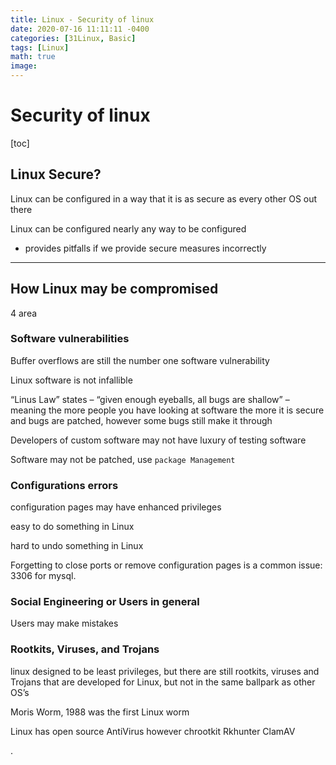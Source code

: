 ```yaml
---
title: Linux - Security of linux
date: 2020-07-16 11:11:11 -0400
categories: [31Linux, Basic]
tags: [Linux]
math: true
image:
---
```


# Security of linux

[toc]

## Linux Secure?

Linux can be configured in a way that it is as secure as every other OS out there

Linux can be configured nearly any way to be configured
- provides pitfalls if we provide secure measures incorrectly


---

## How Linux may be compromised

4 area

### **Software vulnerabilities**

Buffer overflows are still the number one software vulnerability

Linux software is not infallible

“Linus Law” states – “given enough eyeballs, all bugs are shallow” – meaning the more people you have looking at software the more it is secure and bugs are patched, however some bugs still make it through

Developers of custom software may not have luxury of testing software

Software may not be patched, use `package Management`


### **Configurations errors**

configuration pages may have enhanced privileges

easy to do something in Linux

hard to undo something in Linux

Forgetting to close ports or remove configuration pages is a common issue: 3306 for mysql.



### **Social Engineering or Users in general**

Users may make mistakes


### **Rootkits, Viruses, and Trojans**

linux designed to be least privileges, but there are still rootkits, viruses and Trojans that are developed for Linux, but not in the same ballpark as other OS’s

Moris Worm, 1988 was the first Linux worm

Linux has open source AntiVirus however
chrootkit
Rkhunter
ClamAV

















.
